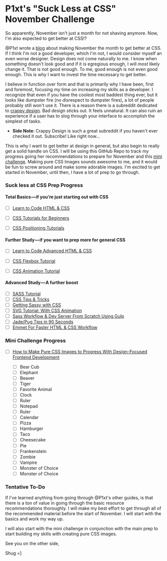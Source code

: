 # P1xt's "Suck Less at CSS" November Challenge

So apparently, November isn't just a month for not shaving anymore. Now, I'm also expected to get better at CSS!?

@P1xt wrote a [blog](https://medium.com/p1xts-blog/lets-make-november-suck-less-at-css-month-7fa7c80b5387) about making November the month to get better at CSS. If I think I'm not a good developer, which I'm not, I would consider myself an even worse designer. Design does not come naturally to me. I know when something doesn't look good and if it is egregious enough, I will *most* likely change it. That is not good enough. To me, good enough is not even good enough. This is why I want to invest the time necessary to get better.

I believe in function over form and that is primarily why I have been, first and foremost, focusing my time on increasing my skills as a developer. I recognize that even if you have the coolest most baddest thing ever, but it looks like dumpster fire (no disrespect to dumpster fires), a lot of people probably still won't use it. There is a reason there is a subreddit dedicated to [crappy design](https://www.reddit.com/r/CrappyDesign/). Bad design sticks out. It feels unnatural. It can also ruin an experience if a user has to slog through your interface to accomplish the simplest of tasks.

  - **Side Note**: Crappy Design is such a great subreddit if you haven't ever checked it out. Subscribe! Like right now...

This is why I want to get better at design in general, but also begin to really get a solid handle on CSS. I will be using this GitHub Repo to track my progress going her recommendations to prepare for November and this [mini challenge](https://medium.com/p1xts-blog/mini-challenge-prep-for-suck-less-at-css-november-b04b30799ef6). Making pure CSS Images sounds awesome to me, and it would be fun to screw around and make some adorable images. I'm excited to get started in November, until then, I have a lot of prep to go through.

### Suck less at CSS Prep Progress

#### Total Basics — if you’re just starting out with CSS

- [ ] [Learn to Code HTML & CSS](https://learn.shayhowe.com/html-css/)

- [ ] [CSS Tutorials for Beginners](https://www.youtube.com/playlist?list=PL4cUxeGkcC9gQeDH6xYhmO-db2mhoTSrT)

- [ ] [CSS Positioning Tutorials](https://www.youtube.com/playlist?list=PL4cUxeGkcC9hudKGi5o5UiWuTAGbxiLTh)

#### Further Study — if you want to prep more for general CSS

- [ ] [Learn to Code Advanced HTML & CSS](https://learn.shayhowe.com/advanced-html-css/)

- [ ] [CSS Flexbox Tutorial](https://www.youtube.com/watch?v=Y8zMYaD1bz0&list=PL4cUxeGkcC9i3FXJSUfmsNOx8E7u6UuhG)

- [ ] [CSS Animation Tutorial](https://www.youtube.com/watch?v=jgw82b5Y2MU&list=PL4cUxeGkcC9iGYgmEd2dm3zAKzyCGDtM5)

#### Advanced Study — A further boost

- [ ] [SASS Tutorial](https://www.youtube.com/watch?v=St5B7hnMLjg&list=PL4cUxeGkcC9iEwigam3gTjU_7IA3W2WZA)
- [ ] [CSS Tips & Tricks](https://www.youtube.com/watch?v=B9OZkATMbag&list=PL4cUxeGkcC9htzG9o-QzCTsGMbmfuF4kk)
- [ ] [Getting Sassy with CSS](http://www.sassshop.com/#/)
- [ ] [SVG Tutorial: With CSS Animation](https://www.youtube.com/watch?v=IM8eTD01UE8)
- [ ] [Sass Workflow & Dev Server From Scratch Using Gulp](https://www.youtube.com/watch?v=rmXVmfx3rNo)
- [ ] [Jade/Pug Tips in 90 Seconds](https://www.youtube.com/watch?v=JqCs1pdmf9o&list=PLHrxuCR-0CcSWiMuLf58iuIsNlP549-Sk)
- [ ] [Emmet For Faster HTML & CSS Workflow](https://www.youtube.com/watch?v=5BIAdWNcr8Y)

### Mini Challenge Progress

- [ ] [How to Make Pure CSS Images to Progress With Design-Focused Frontend Development](https://coding-artist.teachable.com/p/how-to-make-pure-css-images)

  - [ ] Bear Cub
  - [ ] Elephant
  - [ ] Beaver
  - [ ] Tiger
  - [ ] Favorite Animal
  - [ ] Clock
  - [ ] Ruler
  - [ ] Notepad
  - [ ] Ruler
  - [ ] Calendar
  - [ ] Pizza
  - [ ] Hamburger
  - [ ] Taco
  - [ ] Cheesecake
  - [ ] Pie
  - [ ] Frankenstein
  - [ ] Zombie
  - [ ] Vampire
  - [ ] Monster of Choice
  - [ ] Monster of Choice

### Tentative To-Do

If I've learned anything from going through @P1xt's other guides, is that there is a ton of value in going through the basic resource recommendations thoroughly. I will make my best effort to get through all of the recommended material before the start of November. I will start with the basics and work my way up.

I will also start with the mini challenge in conjunction with the main prep to start building my skills with creating pure CSS images.

See you on the other side,

Shug =]

